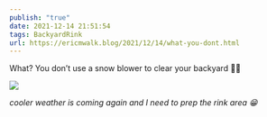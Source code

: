 ```yaml
---
publish: "true"
date: 2021-12-14 21:51:54
tags: BackyardRink
url: https://ericmwalk.blog/2021/12/14/what-you-dont.html
---
```


What? You don’t use a snow blower to clear your backyard 🤷‍♂️

![](https://ericmwalk.blog/uploads/2021/4236439be8.jpg)

*cooler weather is coming again and I need to prep the rink area 😁*